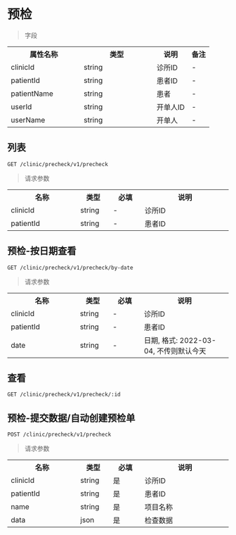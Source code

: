 # 预检

> 字段

<table>
    <tr>
        <th style="width:150px;">属性名称</th>
        <th style="width:150px;">类型</th>
        <th>说明</th>
        <th>备注</th>
    </tr>
    <tr>
        <td>clinicId</td>
        <td>string</td>
        <td>诊所ID</td>
        <td>-</td>
    </tr>    
    <tr>
        <td>patientId</td>
        <td>string</td>
        <td>患者ID</td>
        <td>-</td>
    </tr>
    <tr>
        <td>patientName</td>
        <td>string</td>
        <td>患者</td>
        <td>-</td>
    </tr>
    <tr>
        <td>userId</td>
        <td>string</td>
        <td>开单人ID</td>
        <td>-</td>
    </tr>
    <tr>
        <td>userName</td>
        <td>string</td>
        <td>开单人</td>
        <td>-</td>
    </tr>
</table>


## 列表

```
GET /clinic/precheck/v1/precheck
```

>请求参数
<table>
    <tr>
        <th style="width:150px;">名称</th>
        <th style="width:60px;">类型</th>
        <th style="width:60px;">必填</th>
        <th style="width:200px;">说明</th>
    </tr>
    <tr>
        <td>clinicId</td>
        <td>string</td>
        <td>-</td>
        <td>诊所ID</td>
    </tr>
    <tr>
        <td>patientId</td>
        <td>string</td>
        <td>-</td>
        <td>患者ID</td>
    </tr>
</table>

## 预检-按日期查看

```
GET /clinic/precheck/v1/precheck/by-date
```

>请求参数
<table>
    <tr>
        <th style="width:150px;">名称</th>
        <th style="width:60px;">类型</th>
        <th style="width:60px;">必填</th>
        <th style="width:200px;">说明</th>
    </tr>
    <tr>
        <td>clinicId</td>
        <td>string</td>
        <td>-</td>
        <td>诊所ID</td>
    </tr>
    <tr>
        <td>patientId</td>
        <td>string</td>
        <td>-</td>
        <td>患者ID</td>
    </tr>
    <tr>
        <td>date</td>
        <td>string</td>
        <td>-</td>
        <td>日期, 格式: 2022-03-04, 不传则默认今天</td>
    </tr>
</table>

## 查看

```
GET /clinic/precheck/v1/precheck/:id
```

## 预检-提交数据/自动创建预检单

```
POST /clinic/precheck/v1/precheck
```

>请求参数
<table>
    <tr>
        <th style="width:150px;">名称</th>
        <th style="width:60px;">类型</th>
        <th style="width:60px;">必填</th>
        <th style="width:200px;">说明</th>
    </tr>
    <tr>
        <td>clinicId</td>
        <td>string</td>
        <td>是</td>
        <td>诊所ID</td>
    </tr>
    <tr>
        <td>patientId</td>
        <td>string</td>
        <td>是</td>
        <td>患者ID</td>
    </tr>
    <tr>
        <td>name</td>
        <td>string</td>
        <td>是</td>
        <td>项目名称</td>
    </tr>
    <tr>
        <td>data</td>
        <td>json</td>
        <td>是</td>
        <td>检查数据</td>
    </tr>
</table>
